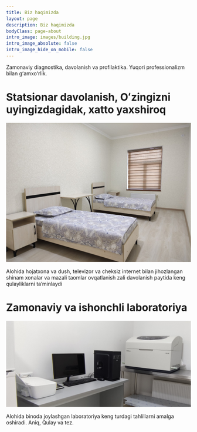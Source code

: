 ```yaml
---
title: Biz haqimizda
layout: page
description: Biz haqimizda
bodyClass: page-about
intro_image: images/building.jpg
intro_image_absolute: false
intro_image_hide_on_mobile: false
---
```


Zamonaviy diagnostika, davolanish va profilaktika. Yuqori professionalizm bilan gʻamxoʻrlik.

# Statsionar davolanish, Oʻzingizni uyingizdagidak, xatto yaxshiroq

![Dimed klinikasi xonalaridan biri](/images/room.jpg)

Аlohida hojatxona va dush, televizor va cheksiz internet bilan jihozlangan shinam xonalar va mazali taomlar ovqatlanish zali davolanish paytida keng qulayliklarni ta’minlaydi

# Zamonaviy va ishonchli laboratoriya

![Dimed laboratoriya anazlizatori](/images/laboratory-analyser.jpg)

Alohida binoda joylashgan laboratoriya keng turdagi tahlillarni amalga oshiradi. Aniq, Qulay va tez.
